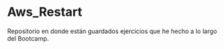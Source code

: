 # Aws_Restart
Repositorio en donde están guardados ejercicios que he hecho a lo largo del Bootcamp.
